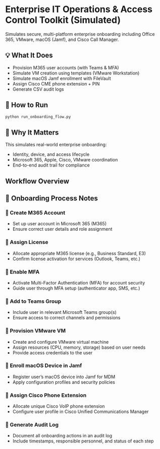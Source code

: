 # Enterprise IT Operations & Access Control Toolkit (Simulated)

Simulates secure, multi-platform enterprise onboarding including Office 365, VMware, macOS (Jamf), and Cisco Call Manager.

## 💡 What It Does
- Provision M365 user accounts (with Teams & MFA)
- Simulate VM creation using templates (VMware Workstation)
- Simulate macOS Jamf enrollment with FileVault
- Assign Cisco CME phone extension + PIN
- Generate CSV audit logs

## 🚀 How to Run
```bash
python run_onboarding_flow.py
```

## 🧠 Why It Matters
This simulates real-world enterprise onboarding:
- Identity, device, and access lifecycle
- Microsoft 365, Apple, Cisco, VMware coordination
- End-to-end audit trail for compliance

## Workflow Overview

## 📝 Onboarding Process Notes

### 🔹 Create M365 Account
- Set up user account in Microsoft 365 (M365)
- Ensure correct user details and role assignment

### 🔹 Assign License
- Allocate appropriate M365 license (e.g., Business Standard, E3)
- Confirm license activation for services (Outlook, Teams, etc.)

### 🔹 Enable MFA
- Activate Multi-Factor Authentication (MFA) for account security
- Guide user through MFA setup (authenticator app, SMS, etc.)

### 🔹 Add to Teams Group
- Include user in relevant Microsoft Teams group(s)
- Ensure access to correct channels and permissions

### 🔹 Provision VMware VM
- Create and configure VMware virtual machine
- Assign resources (CPU, memory, storage) based on user needs
- Provide access credentials to the user

### 🔹 Enroll macOS Device in Jamf
- Register user’s macOS device into Jamf for MDM
- Apply configuration profiles and security policies

### 🔹 Assign Cisco Phone Extension
- Allocate unique Cisco VoIP phone extension
- Configure user profile in Cisco Unified Communications Manager

### 🔹 Generate Audit Log
- Document all onboarding actions in an audit log
- Include timestamps, responsible personnel, and status of each step
